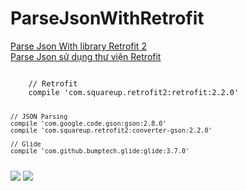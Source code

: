 # ParseJsonWithRetrofit
<a href="http://2dev4u.com/android/parse-json-su-dung-thu-vien-retrofit.html">Parse Json With library Retrofit 2</a></br>
<a href="http://2dev4u.com/android/parse-json-su-dung-thu-vien-retrofit.html">Parse Json sử dụng thư viện Retrofit</a>

<code>
    // Retrofit
    compile 'com.squareup.retrofit2:retrofit:2.2.0'

    // JSON Parsing
    compile 'com.google.code.gson:gson:2.8.0'
    compile 'com.squareup.retrofit2:converter-gson:2.2.0'

    // Glide
    compile 'com.github.bumptech.glide:glide:3.7.0'
</code>

<img src="https://i1.wp.com/2dev4u.com/wp-content/uploads/2017/03/2dev4u.comParse-Json-su-dung-thu-vien-Retrofit_2.png"/>
<img src="https://i0.wp.com/2dev4u.com/wp-content/uploads/2017/03/2dev4u.comParse-Json-su-dung-thu-vien-Retrofit_3.png"/>
